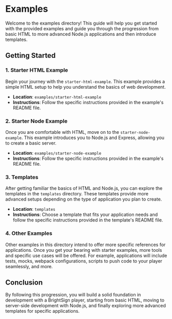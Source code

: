 # Examples

Welcome to the examples directory! This guide will help you get started with the provided examples and guide you through the progression from basic HTML to more advanced Node.js applications and then introduce templates.

## Getting Started

### 1. Starter HTML Example

Begin your journey with the `starter-html-example`. This example provides a simple HTML setup to help you understand the basics of web development.

- **Location**: `examples/starter-html-example`
- **Instructions**: Follow the specific instructions provided in the example's README file.

### 2. Starter Node Example

Once you are comfortable with HTML, move on to the `starter-node-example`. This example introduces you to Node.js and Express, allowing you to create a basic server.

- **Location**: `examples/starter-node-example`
- **Instructions**: Follow the specific instructions provided in the example's README file.

### 3. Templates

After getting familiar the basics of HTML and Node.js, you can explore the templates in the `templates` directory. These templates provide more advanced setups depending on the type of application you plan to create.

- **Location**: `templates`
- **Instructions**: Choose a template that fits your application needs and follow the specific instructions provided in the template's README file.

### 4. Other Examples

Other examples in this directory intend to offer more specific references for applications. Once you get your bearing with starter examples, more tools and specific use cases will be offered. For example, applications will include tests, mocks, webpack configurations, scripts to push code to your player seamlessly, and more. 

## Conclusion

By following this progression, you will build a solid foundation in development with a BrightSign player, starting from basic HTML, moving to server-side development with Node.js, and finally exploring more advanced templates for specific applications.
